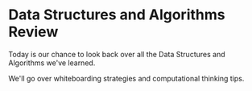 # Data Structures and Algorithms Review

Today is our chance to look back over all the Data Structures and Algorithms we've learned.

We'll go over whiteboarding strategies and computational thinking tips.

